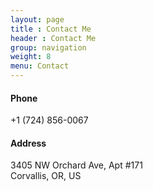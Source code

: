 ```yaml
---
layout: page
title : Contact Me
header : Contact Me
group: navigation
weight: 8
menu: Contact
---
```

<h4>Phone</h4>
+1 (724) 856-0067
<h4>Address</h4>
3405 NW Orchard Ave, Apt #171 <br/>
Corvallis, OR, US

<script>
  (function(i,s,o,g,r,a,m){i['GoogleAnalyticsObject']=r;i[r]=i[r]||function(){
  (i[r].q=i[r].q||[]).push(arguments)},i[r].l=1*new Date();a=s.createElement(o),
  m=s.getElementsByTagName(o)[0];a.async=1;a.src=g;m.parentNode.insertBefore(a,m)
  })(window,document,'script','//www.google-analytics.com/analytics.js','ga');

  ga('create', 'UA-74302125-1', 'auto');
  ga('send', 'pageview');

</script>
